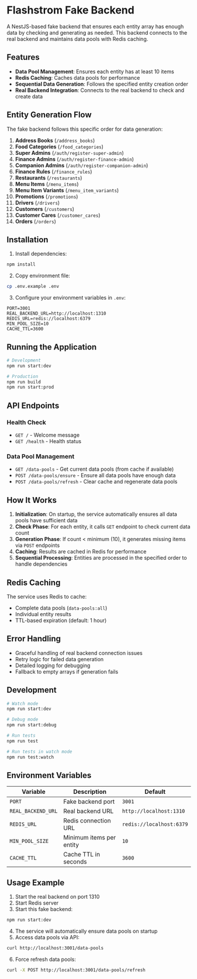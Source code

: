 # Flashstrom Fake Backend

A NestJS-based fake backend that ensures each entity array has enough data by checking and generating as needed. This backend connects to the real backend and maintains data pools with Redis caching.

## Features

- **Data Pool Management**: Ensures each entity has at least 10 items
- **Redis Caching**: Caches data pools for performance
- **Sequential Data Generation**: Follows the specified entity creation order
- **Real Backend Integration**: Connects to the real backend to check and create data

## Entity Generation Flow

The fake backend follows this specific order for data generation:

1. **Address Books** (`/address_books`)
2. **Food Categories** (`/food_categories`)
3. **Super Admins** (`/auth/register-super-admin`)
4. **Finance Admins** (`/auth/register-finance-admin`)
5. **Companion Admins** (`/auth/register-companion-admin`)
6. **Finance Rules** (`/finance_rules`)
7. **Restaurants** (`/restaurants`)
8. **Menu Items** (`/menu_items`)
9. **Menu Item Variants** (`/menu_item_variants`)
10. **Promotions** (`/promotions`)
11. **Drivers** (`/drivers`)
12. **Customers** (`/customers`)
13. **Customer Cares** (`/customer_cares`)
14. **Orders** (`/orders`)

## Installation

1. Install dependencies:
```bash
npm install
```

2. Copy environment file:
```bash
cp .env.example .env
```

3. Configure your environment variables in `.env`:
```env
PORT=3001
REAL_BACKEND_URL=http://localhost:1310
REDIS_URL=redis://localhost:6379
MIN_POOL_SIZE=10
CACHE_TTL=3600
```

## Running the Application

```bash
# Development
npm run start:dev

# Production
npm run build
npm run start:prod
```

## API Endpoints

### Health Check
- `GET /` - Welcome message
- `GET /health` - Health status

### Data Pool Management
- `GET /data-pools` - Get current data pools (from cache if available)
- `POST /data-pools/ensure` - Ensure all data pools have enough data
- `POST /data-pools/refresh` - Clear cache and regenerate data pools

## How It Works

1. **Initialization**: On startup, the service automatically ensures all data pools have sufficient data
2. **Check Phase**: For each entity, it calls `GET` endpoint to check current data count
3. **Generation Phase**: If count < minimum (10), it generates missing items via `POST` endpoints
4. **Caching**: Results are cached in Redis for performance
5. **Sequential Processing**: Entities are processed in the specified order to handle dependencies

## Redis Caching

The service uses Redis to cache:
- Complete data pools (`data-pools:all`)
- Individual entity results
- TTL-based expiration (default: 1 hour)

## Error Handling

- Graceful handling of real backend connection issues
- Retry logic for failed data generation
- Detailed logging for debugging
- Fallback to empty arrays if generation fails

## Development

```bash
# Watch mode
npm run start:dev

# Debug mode
npm run start:debug

# Run tests
npm run test

# Run tests in watch mode
npm run test:watch
```

## Environment Variables

| Variable | Description | Default |
|----------|-------------|---------|
| `PORT` | Fake backend port | `3001` |
| `REAL_BACKEND_URL` | Real backend URL | `http://localhost:1310` |
| `REDIS_URL` | Redis connection URL | `redis://localhost:6379` |
| `MIN_POOL_SIZE` | Minimum items per entity | `10` |
| `CACHE_TTL` | Cache TTL in seconds | `3600` |

## Usage Example

1. Start the real backend on port 1310
2. Start Redis server
3. Start this fake backend:
```bash
npm run start:dev
```

4. The service will automatically ensure data pools on startup
5. Access data pools via API:
```bash
curl http://localhost:3001/data-pools
```

6. Force refresh data pools:
```bash
curl -X POST http://localhost:3001/data-pools/refresh
```
